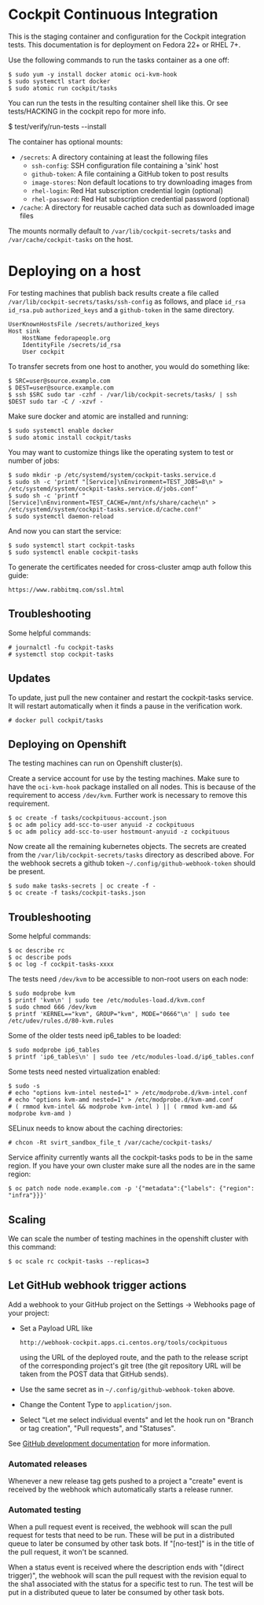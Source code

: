 # Cockpit Continuous Integration

This is the staging container and configuration for the Cockpit
integration tests. This documentation is for deployment on Fedora 22+
or RHEL 7+.

Use the following commands to run the tasks container as a one off:

    $ sudo yum -y install docker atomic oci-kvm-hook
    $ sudo systemctl start docker
    $ sudo atomic run cockpit/tasks

You can run the tests in the resulting container shell like this.
Or see tests/HACKING in the cockpit repo for more info.

   $ test/verify/run-tests --install

The container has optional mounts:

 * ```/secrets```: A directory containing at least the following files
   * ```ssh-config```: SSH configuration file containing a 'sink' host
   * ```github-token```: A file containing a GitHub token to post results
   * ```image-stores```: Non default locations to try downloading images from
   * ```rhel-login```: Red Hat subscription credential login (optional)
   * ```rhel-password```: Red Hat subscription credential password (optional)
 * ```/cache```: A directory for reusable cached data such as downloaded image files

The mounts normally default to ```/var/lib/cockpit-secrets/tasks``` and
```/var/cache/cockpit-tasks``` on the host.

# Deploying on a host

For testing machines that publish back results create a file called
```/var/lib/cockpit-secrets/tasks/ssh-config``` as follows, and place ```id_rsa```
```id_rsa.pub``` ```authorized_keys``` and a ```github-token``` in the same directory.

    UserKnownHostsFile /secrets/authorized_keys
    Host sink
        HostName fedorapeople.org
        IdentityFile /secrets/id_rsa
        User cockpit

To transfer secrets from one host to another, you would do something like:

    $ SRC=user@source.example.com
    $ DEST=user@source.example.com
    $ ssh $SRC sudo tar -czhf - /var/lib/cockpit-secrets/tasks/ | ssh $DEST sudo tar -C / -xzvf -

Make sure docker and atomic are installed and running:

    $ sudo systemctl enable docker
    $ sudo atomic install cockpit/tasks

You may want to customize things like the operating system to test or number of jobs:

    $ sudo mkdir -p /etc/systemd/system/cockpit-tasks.service.d
    $ sudo sh -c 'printf "[Service]\nEnvironment=TEST_JOBS=8\n" > /etc/systemd/system/cockpit-tasks.service.d/jobs.conf'
    $ sudo sh -c 'printf "[Service]\nEnvironment=TEST_CACHE=/mnt/nfs/share/cache\n" > /etc/systemd/system/cockpit-tasks.service.d/cache.conf'
    $ sudo systemctl daemon-reload

And now you can start the service:

    $ sudo systemctl start cockpit-tasks
    $ sudo systemctl enable cockpit-tasks

To generate the certificates needed for cross-cluster amqp auth follow this
guide:

    https://www.rabbitmq.com/ssl.html

## Troubleshooting

Some helpful commands:

    # journalctl -fu cockpit-tasks
    # systemctl stop cockpit-tasks

## Updates

To update, just pull the new container and restart the cockpit-tasks service.
It will restart automatically when it finds a pause in the verification work.

    # docker pull cockpit/tasks

## Deploying on Openshift

The testing machines can run on Openshift cluster(s).

Create a service account for use by the testing machines. Make sure to have the
```oci-kvm-hook``` package installed on all nodes.  This is because of the requirement
to access ```/dev/kvm```. Further work is necessary to remove this requirement.

    $ oc create -f tasks/cockpituous-account.json
    $ oc adm policy add-scc-to-user anyuid -z cockpituous
    $ oc adm policy add-scc-to-user hostmount-anyuid -z cockpituous

Now create all the remaining kubernetes objects. The secrets are created from
the ```/var/lib/cockpit-secrets/tasks``` directory as described above. For the
webhook secrets a github token `~/.config/github-webhook-token` should be
present.

    $ sudo make tasks-secrets | oc create -f -
    $ oc create -f tasks/cockpit-tasks.json

## Troubleshooting

Some helpful commands:

    $ oc describe rc
    $ oc describe pods
    $ oc log -f cockpit-tasks-xxxx

The tests need ```/dev/kvm``` to be accessible to non-root users on each node:

    $ sudo modprobe kvm
    $ printf 'kvm\n' | sudo tee /etc/modules-load.d/kvm.conf
    $ sudo chmod 666 /dev/kvm
    $ printf 'KERNEL=="kvm", GROUP="kvm", MODE="0666"\n' | sudo tee /etc/udev/rules.d/80-kvm.rules

Some of the older tests need ip6_tables to be loaded:

    $ sudo modprobe ip6_tables
    $ printf 'ip6_tables\n' | sudo tee /etc/modules-load.d/ip6_tables.conf

Some tests need nested virtualization enabled:

    $ sudo -s
    # echo "options kvm-intel nested=1" > /etc/modprobe.d/kvm-intel.conf
    # echo "options kvm-amd nested=1" > /etc/modprobe.d/kvm-amd.conf
    # ( rmmod kvm-intel && modprobe kvm-intel ) || ( rmmod kvm-amd && modprobe kvm-amd )

SELinux needs to know about the caching directories:

    # chcon -Rt svirt_sandbox_file_t /var/cache/cockpit-tasks/

Service affinity currently wants all the cockpit-tasks pods to be in the same region.
If you have your own cluster make sure all the nodes are in the same region:

    $ oc patch node node.example.com -p '{"metadata":{"labels": {"region": "infra"}}}'

## Scaling

We can scale the number of testing machines in the openshift cluster with this
command:

    $ oc scale rc cockpit-tasks --replicas=3

## Let GitHub webhook trigger actions

Add a webhook to your GitHub project on the Settings → Webhooks page of your project:

 * Set a Payload URL like

       http://webhook-cockpit.apps.ci.centos.org/tools/cockpituous

   using the URL of the deployed route, and the path to the release script of
   the corresponding project's git tree (the git repository URL will be taken
   from the POST data that GitHub sends).

 * Use the same secret as in `~/.config/github-webhook-token` above.

 * Change the Content Type to `application/json`.

 * Select "Let me select individual events" and let the hook run on "Branch or
   tag creation", "Pull requests", and "Statuses".

See [GitHub development documentation](https://developer.github.com/webhooks/)
for more information.

### Automated releases

Whenever a new release tag gets pushed to a project a "create" event is received
by the webhook which automatically starts a release runner.

### Automated testing

When a pull request event is received, the webhook will scan the pull request
for tests that need to be run. These will be put in a distributed queue to later
be consumed by other task bots. If "[no-test]" is in the title of the pull
request, it won't be scanned.

When a status event is received where the description ends with
"(direct trigger)", the webhook will scan the pull request with the revision
equal to the sha1 associated with the status for a specific test to run. The
test will be put in a distributed queue to later be consumed by other task bots.
